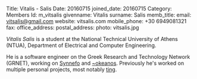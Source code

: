 Title: Vitalis - Salis
Date: 20160715
joined_date: 20160715
Category: Members 
Id: m_vitsalis
givenname: Vitalis
surname: Salis
memb_title: 
email: vitsalis@gmail.com
website: vitsalis.com
mobile_phone: +30 6949081321
fax: 
office_address: 
postal_address: 
photo: vitsalis.jpg

_Vitalis Salis_ is a student at the National Technical University of Athens (NTUA), Department of Electrical and Computer Engineering.

He is a software engineer on the Greek Research and Technology Network (GRNET), working on [Synnefo](https://www.synnefo.org/) and [~okeanos](https://okeanos.grnet.gr/home/). Previously he's worked on multiple personal projects, most notably [ting](https://github.com/dionyziz/ting).